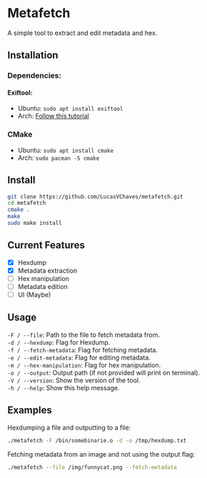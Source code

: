# Metafetch

A simple tool to extract and edit metadata and hex.

## Installation

### Dependencies:
#### Exiftool:
- Ubuntu: `sudo apt install exiftool`
- Arch: [Follow this tutorial](https://www.geeksforgeeks.org/installing-and-using-exiftool-on-linux/)

### CMake
- Ubuntu: `sudo apt install cmake`
- Arch: `sudo pacman -S cmake`

## Install
```bash
git clone https://github.com/LucasVChaves/metafetch.git
cd metafetch
cmake .
make
sudo make install
```

## Current Features
- [X] Hexdump
- [X] Metadata extraction
- [ ] Hex manipulation
- [ ] Metadata edition
- [ ] UI (Maybe)

## Usage

`-F / --file`: Path to the file to fetch metadata from.  
`-d / --hexdump`: Flag for Hexdump.  
`-f / --fetch-metadata`: Flag for fetching metadata.  
`-e / --edit-metadata`: Flag for editing metadata.  
`-m / --hex-manipulation`: Flag for hex manipulation.  
`-o / --output`: Output path (if not provided will print on terminal).  
`-V / --version`: Show the version of the tool.  
`-h / --help`: Show this help message.  

## Examples

Hexdumping a file and outputting to a file:  
```bash
./metafetch -F /bin/somebinarie.o -d -o /tmp/hexdump.txt
```

Fetching metadata from an image and not using the output flag:  
```bash
./metafetch --file /img/funnycat.png --fetch-metadata
```
